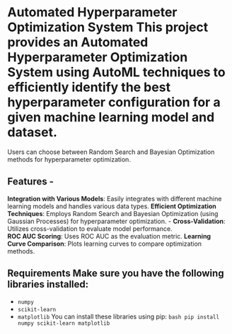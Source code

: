 # Automated Hyperparameter Optimization System This project provides an Automated Hyperparameter Optimization System using AutoML techniques to efficiently identify the best hyperparameter configuration for a given machine learning model and dataset.
Users can choose between Random Search and Bayesian Optimization methods for hyperparameter optimization. 
## Features - 
**Integration with Various Models**: Easily integrates with different machine learning models and handles various data types. 
**Efficient Optimization Techniques**: Employs Random Search and Bayesian Optimization (using Gaussian Processes) for hyperparameter optimization. - 
**Cross-Validation**: 
Utilizes cross-validation to evaluate model performance.  
**ROC AUC Scoring**: 
Uses ROC AUC as the evaluation metric. 
**Learning Curve Comparison**: 
Plots learning curves to compare optimization methods.
## Requirements Make sure you have the following libraries installed: 
- `numpy`
- `scikit-learn`
- `matplotlib`
You can install these libraries using pip:
 ```bash pip install numpy scikit-learn matplotlib```
